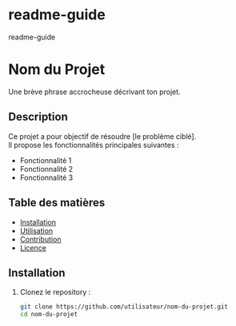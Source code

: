 # readme-guide
readme-guide
# Nom du Projet

Une brève phrase accrocheuse décrivant ton projet.

## Description

Ce projet a pour objectif de résoudre [le problème ciblé].  
Il propose les fonctionnalités principales suivantes :
- Fonctionnalité 1
- Fonctionnalité 2
- Fonctionnalité 3

## Table des matières

- [Installation](#installation)
- [Utilisation](#utilisation)
- [Contribution](#contribution)
- [Licence](#licence)

## Installation

1. Clonez le repository :
   ```bash
   git clone https://github.com/utilisateur/nom-du-projet.git
   cd nom-du-projet
